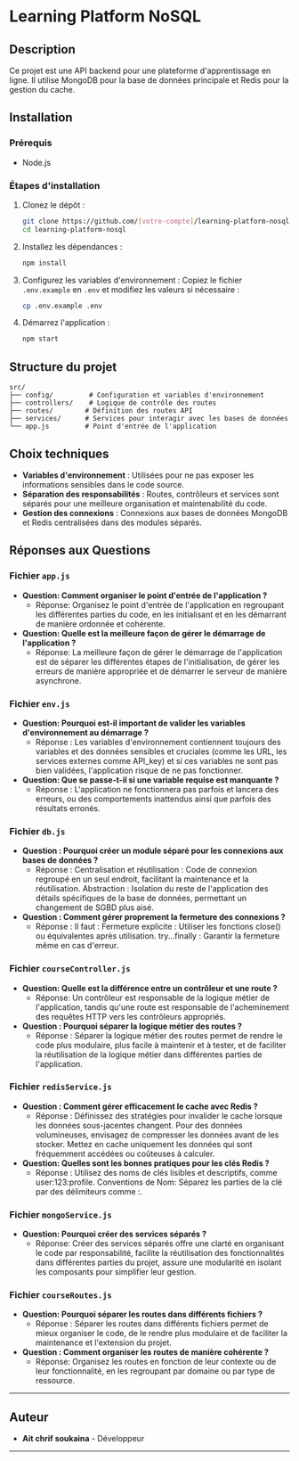 # Learning Platform NoSQL

## Description
Ce projet est une API backend pour une plateforme d'apprentissage en ligne. Il utilise MongoDB pour la base de données principale et Redis pour la gestion du cache.

## Installation

### Prérequis
- Node.js

### Étapes d'installation
1. Clonez le dépôt :
   ```bash
   git clone https://github.com/[votre-compte]/learning-platform-nosql
   cd learning-platform-nosql
   ```

2. Installez les dépendances :
   ```bash
   npm install
   ```

3. Configurez les variables d'environnement :
   Copiez le fichier `.env.example` en `.env` et modifiez les valeurs si nécessaire :
   ```bash
   cp .env.example .env
   ```


4. Démarrez l'application :
   ```bash
   npm start
   ```

## Structure du projet
```
src/
├── config/         # Configuration et variables d'environnement
├── controllers/    # Logique de contrôle des routes
├── routes/        # Définition des routes API
├── services/      # Services pour interagir avec les bases de données
└── app.js         # Point d'entrée de l'application
```

## Choix techniques
- **Variables d'environnement** : Utilisées pour ne pas exposer les informations sensibles dans le code source.
- **Séparation des responsabilités** : Routes, contrôleurs et services sont séparés pour une meilleure organisation et maintenabilité du code.
- **Gestion des connexions** : Connexions aux bases de données MongoDB et Redis centralisées dans des modules séparés.


## Réponses aux Questions
### **Fichier `app.js`**
- **Question: Comment organiser le point d'entrée de l'application ?**
  - Réponse: Organisez le point d'entrée de l'application en regroupant les différentes parties du code, en les initialisant et en les démarrant de manière ordonnée et cohérente.
- **Question: Quelle est la meilleure façon de gérer le démarrage de l'application ?**
  - Réponse: La meilleure façon de gérer le démarrage de l'application est de séparer les différentes étapes de l'initialisation, de gérer les erreurs de manière appropriée et de démarrer le serveur de manière asynchrone.

### **Fichier `env.js`**
- **Question: Pourquoi est-il important de valider les variables d'environnement au démarrage ?**
  - Réponse : Les variables d'environnement contiennent toujours des variables et des données sensibles et cruciales (comme les URL, les services externes comme API_key) et si ces variables ne sont pas bien validées, l'application risque de ne pas fonctionner.
- **Question: Que se passe-t-il si une variable requise est manquante ?**
  - Réponse : L'application ne fonctionnera pas parfois et lancera des erreurs, ou des comportements inattendus ainsi que parfois des résultats erronés.

### **Fichier `db.js`**
- **Question : Pourquoi créer un module séparé pour les connexions aux bases de données ?**
  - Réponse : Centralisation et réutilisation : Code de connexion regroupé en un seul endroit, facilitant la maintenance et la réutilisation. Abstraction : Isolation du reste de l'application des détails spécifiques de la base de données, permettant un changement de SGBD plus aisé.
- **Question : Comment gérer proprement la fermeture des connexions ?**
  - Réponse : Il faut : Fermeture explicite : Utiliser les fonctions close() ou équivalentes après utilisation. try...finally : Garantir la fermeture même en cas d'erreur.

### **Fichier `courseController.js`**
- **Question: Quelle est la différence entre un contrôleur et une route ?**
  - Réponse: Un contrôleur est responsable de la logique métier de l'application, tandis qu'une route est responsable de l'acheminement des requêtes HTTP vers les contrôleurs appropriés.
- **Question : Pourquoi séparer la logique métier des routes ?**
  - Réponse : Séparer la logique métier des routes permet de rendre le code plus modulaire, plus facile à maintenir et à tester, et de faciliter la réutilisation de la logique métier dans différentes parties de l'application.

### **Fichier `redisService.js`**
- **Question : Comment gérer efficacement le cache avec Redis ?**
  - Réponse : Définissez des stratégies pour invalider le cache lorsque les données sous-jacentes changent. Pour des données volumineuses, envisagez de compresser les données avant de les stocker. Mettez en cache uniquement les données qui sont fréquemment accédées ou coûteuses à calculer.
- **Question: Quelles sont les bonnes pratiques pour les clés Redis ?**
  - Réponse : Utilisez des noms de clés lisibles et descriptifs, comme user:123:profile. Conventions de Nom: Séparez les parties de la clé par des délimiteurs comme :.

### **Fichier `mongoService.js`**
- **Question: Pourquoi créer des services séparés ?**
  - Réponse: Créer des services séparés offre une clarté en organisant le code par responsabilité, facilite la réutilisation des fonctionnalités dans différentes parties du projet, assure une modularité en isolant les composants pour simplifier leur gestion.

### **Fichier `courseRoutes.js`**
- **Question: Pourquoi séparer les routes dans différents fichiers ?**
  - Réponse : Séparer les routes dans différents fichiers permet de mieux organiser le code, de le rendre plus modulaire et de faciliter la maintenance et l'extension du projet.
- **Question : Comment organiser les routes de manière cohérente ?**
  - Réponse: Organisez les routes en fonction de leur contexte ou de leur fonctionnalité, en les regroupant par domaine ou par type de ressource.

---

## **Auteur**
- **Ait chrif soukaina** - Développeur

---
